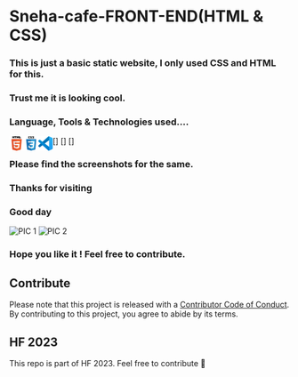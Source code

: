 # Sneha-cafe-FRONT-END(HTML & CSS)

### This is just a basic static website, I only used CSS and HTML for this.

### Trust me it is looking cool.
### Language, Tools & Technologies used....
[<img align="left" alt="HTML5" width="26px" src="https://raw.githubusercontent.com/github/explore/80688e429a7d4ef2fca1e82350fe8e3517d3494d/topics/html/html.png" />]
[<img align="left" alt="CSS3" width="26px" src="https://raw.githubusercontent.com/github/explore/80688e429a7d4ef2fca1e82350fe8e3517d3494d/topics/css/css.png" />]
[<img align="left" alt="Visual Studio Code" width="26px" src="https://raw.githubusercontent.com/github/explore/80688e429a7d4ef2fca1e82350fe8e3517d3494d/topics/visual-studio-code/visual-studio-code.png" />]

### Please find the screenshots for the same.
<!-- I have added a dark mode feature in this website. Some one please set the button position accordingly. I have just made it simple and light -->

### Thanks for visiting

### Good day

![PIC 1](https://github.com/kavyanshpandey/Sneha-cafe-FRONT-END/blob/master/images/pic1.png)
![PIC 2](https://github.com/kavyanshpandey/Sneha-cafe-FRONT-END/blob/master/images/pic2.png)

### Hope you like it ! Feel free to contribute.

## Contribute
Please note that this project is released with a [Contributor Code of Conduct](CODE_OF_CONDUCT.md). By contributing to this project, you agree to abide by its terms.

## HF 2023
This repo is part of HF 2023. Feel free to contribute 🚀
